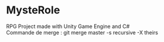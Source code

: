 # MysteRole
RPG Project made with Unity Game Engine and C#    
Commande de merge : git merge master -s recursive -X theirs
